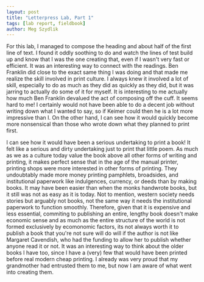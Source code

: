 ```yaml
---  
layout: post  
title: "Letterpress Lab, Part 1"  
tags: [lab report, fieldbook]  
author: Meg Szydlik 
---
```


For this lab, I managed to compose the heading and about half of the first line of text. I found it oddly soothing to do and watch the lines of test build up and know that I was the one creating that, even if I wasn't very fast or efficient. It was an interesting way to connect with the readings. Ben Franklin did close to the exact same thing I was doing and that made me realize the skill involved in print culture. I always knew it involved a lot of skill, especially to do as much as they did as quickly as they did, but it was jarring to actually do some of it for myself. It is interesting to me actually how much Ben Franklin devalued the act of composing off the cuff. It seems hard to me! I certainly would not have been able to do a decent job without writing down what I wanted to say, so if Keimer could then he is a lot more impressive than I. On the other hand, I can see how it would quickly become more nonsensical than those who wrote down what they planned to print first.

I can see how it would have been a serious undertaking to print a book! It felt like a serious and dirty undertaking just to print that little poem. As much as we as a culture today value the book above all other forms of writing and printing, it makes perfect sense that in the age of the manual printer, printing shops were more interested in other forms of printing. They undoubtably made more money printing pamphlets, broadsides, and institutional paperwork like indulgences, currency, or deeds than by making books. It may have been easier than when the monks handwrote books, but it still was not as easy as it is today. Not to mention, western society needs stories but arguably not books, not the same way it needs the institutional paperwork to function smoothly. Therefore, given that it is expensive and less essential, commiting to publishing an entire, lengthy book doesn't make economic sense and as much as the entire structure of the world is not formed exclusively by ecomonomic factors, its not always worth it to publish a book that you're not sure will do will if the author is not like Margaret Cavendish, who had the funding to allow her to publish whether anyone read it or not. It was an interesting way to think about the older books I have too, since I have a (very) few that would have been printed before real modern cheap printing. I already was very proud that my grandmother had entrusted them to me, but now I am aware of what went into creating them.
